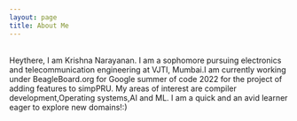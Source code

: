 ```yaml
---
layout: page
title: About Me
---
```

<br>
Heythere, I am Krishna Narayanan. I am a sophomore pursuing electronics and telecommunication engineering at VJTI, Mumbai.I am currently working under BeagleBoard.org for Google summer of code 2022 for the project of adding features to simpPRU. My areas of interest are compiler development,Operating systems,AI and ML.
I am a quick and an avid learner eager to explore new domains!:)
<br>
<br>

